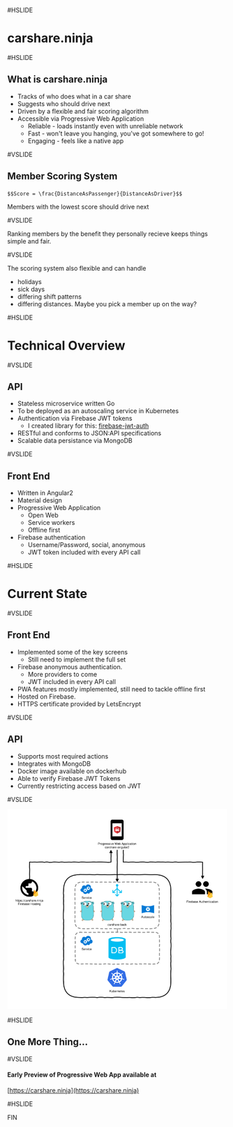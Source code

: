 #HSLIDE

# carshare.ninja

#HSLIDE

## What is carshare.ninja

- Tracks of who does what in a car share <!-- .element: class="fragment" data-fragment-index="1" -->
- Suggests who should drive next <!-- .element: class="fragment" data-fragment-index="2" -->
- Driven by a flexible and fair scoring algorithm<!-- .element: class="fragment" data-fragment-index="3" -->
- Accessible via Progressive Web Application <!-- .element: class="fragment" data-fragment-index="4" -->
  - Reliable - loads instantly even with unreliable network
  - Fast - won't leave you hanging, you've got somewhere to go!
  - Engaging - feels like a native app

#VSLIDE

## Member Scoring System

`$$Score = \frac{DistanceAsPassenger}{DistanceAsDriver}$$`

Members with the lowest score should drive next <!-- .element: class="fragment" data-fragment-index="2" -->

#VSLIDE

Ranking members by the benefit they personally recieve keeps things simple and fair.

#VSLIDE

The scoring system also flexible and can handle

- holidays <!-- .element: class="fragment" data-fragment-index="1" -->
- sick days <!-- .element: class="fragment" data-fragment-index="2" -->
- differing shift patterns <!-- .element: class="fragment" data-fragment-index="3" -->
- differing distances. Maybe you pick a member up on the way? <!-- .element: class="fragment" data-fragment-index="4" -->

#HSLIDE

# Technical Overview

#VSLIDE

## API

- Stateless microservice written Go  <!-- .element: class="fragment" data-fragment-index="1" -->
- To be deployed as an autoscaling service in Kubernetes <!-- .element: class="fragment" data-fragment-index="2" -->
- Authentication via Firebase JWT tokens <!-- .element: class="fragment" data-fragment-index="3" -->
  - I created library for this: [firebase-jwt-auth](https://github.com/LewisWatson/firebase-jwt-auth) <!-- .element: class="fragment" data-fragment-index="4" -->
- RESTful and conforms to JSON:API specifications
- Scalable data persistance via MongoDB <!-- .element: class="fragment" data-fragment-index="5" -->

#VSLIDE

## Front End

- Written in Angular2  <!-- .element: class="fragment" data-fragment-index="1" -->
- Material design <!-- .element: class="fragment" data-fragment-index="2" -->
- Progressive Web Application <!-- .element: class="fragment" data-fragment-index="3" -->
  - Open Web <!-- .element: class="fragment" data-fragment-index="3" -->
  - Service workers <!-- .element: class="fragment" data-fragment-index="3" -->
  - Offline first <!-- .element: class="fragment" data-fragment-index="3" -->
- Firebase authentication <!-- .element: class="fragment" data-fragment-index="4" -->
  - Username/Password, social, anonymous <!-- .element: class="fragment" data-fragment-index="4" -->
  - JWT token included with every API call <!-- .element: class="fragment" data-fragment-index="4" -->

#HSLIDE

# Current State

#VSLIDE

## Front End

- Implemented some of the key screens
  - Still need to implement the full set
- Firebase anonymous authentication.
  - More providers to come
  - JWT included in every API call
- PWA features mostly implemented, still need to tackle offline first
- Hosted on Firebase.
- HTTPS certificate provided by LetsEncrypt

#VSLIDE

## API

- Supports most required actions
- Integrates with MongoDB
- Docker image available on dockerhub
- Able to verify Firebase JWT Tokens
- Currently restricting access based on JWT

#VSLIDE

![Architecture Overview](assets/overview.png)

#HSLIDE

## One More Thing...

#VSLIDE

#### Early Preview of Progressive Web App available at

[https://carshare.ninja](https://carshare.ninja)

#HSLIDE

FIN
